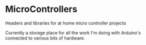 # MicroControllers
Headers and libraries for at home micro controller projects

Currently a storage place for all the work I'm doing with Arduino's connected to various bits of hardware.
